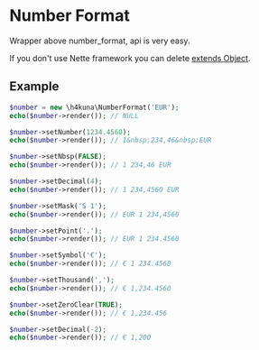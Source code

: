 Number Format
=============

Wrapper above number_format, api is very easy.

If you don't use Nette framework you can delete [extends Object](http://doc.nette.org/cs/php-language-enhancements).

Example
-------
```php
$number = new \h4kuna\NumberFormat('EUR');
echo($number->render()); // NULL

$number->setNumber(1234.4560);
echo($number->render()); // 1&nbsp;234,46&nbsp;EUR

$number->setNbsp(FALSE);
echo($number->render()); // 1 234,46 EUR

$number->setDecimal(4);
echo($number->render()); // 1 234,4560 EUR

$number->setMask('S 1');
echo($number->render()); // EUR 1 234,4560

$number->setPoint('.');
echo($number->render()); // EUR 1 234.4560

$number->setSymbol('€');
echo($number->render()); // € 1 234.4560

$number->setThousand(',');
echo($number->render()); // € 1,234.4560

$number->setZeroClear(TRUE);
echo($number->render()); // € 1,234.456

$number->setDecimal(-2);
echo($number->render()); // € 1,200
```